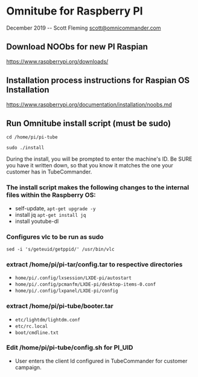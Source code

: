 
# Omnitube for Raspberry PI 
December 2019 -- Scott Fleming scott@omnicommander.com

## Download NOObs for new PI Raspian
https://www.raspberrypi.org/downloads/

## Installation process instructions for Raspian OS Installation
https://www.raspberrypi.org/documentation/installation/noobs.md


## Run Omnitube install script (must be sudo)
`cd /home/pi/pi-tube`

`sudo ./install`

During the install, you will be prompted to enter the machine's ID. Be SURE you have it written down, so that you know it matches the one your customer has in TubeCommander. 

### The install script makes the following changes to the internal files within the Raspberry OS:

* self-update, `apt-get upgrade -y`
* install jq `apt-get install jq`
* install youtube-dl 

### Configures vlc to be run as sudo 
`sed -i 's/geteuid/getppid/' /usr/bin/vlc`

### extract /home/pi/pi-tar/config.tar to respective directories
* `home/pi/.config/lxsession/LXDE-pi/autostart`
* `home/pi/.config/pcmanfm/LXDE-pi/desktop-items-0.conf`
* `home/pi/.config/lxpanel/LXDE-pi/config`

### extract /home/pi/pi-tube/booter.tar
* `etc/lightdm/lightdm.conf`
* `etc/rc.local`
* `boot/cmdline.txt`

### Edit /home/pi/pi-tube/config.sh for PI_UID
* User enters the client Id configured in TubeCommander for customer campaign.


